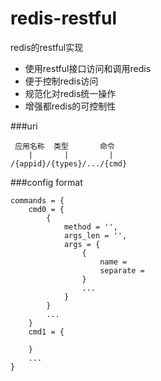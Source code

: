 redis-restful
=============

redis的restful实现

+ 使用restful接口访问和调用redis 
+ 便于控制redis访问
+ 规范化对redis统一操作
+ 增强都redis的可控制性


###uri

     应用名称  类型       命令
        |       |         |
    /{appid}/{types}/.../{cmd}


###config format

    commands = {
        cmd0 = {
            {
                method = '',
                args_len = '',
                args = {
                    { 
                        name = 
                        separate = 
                    }
                    ...
                }
            }
            ...
        }
        cmd1 = {
    
        }
        ...
    }


